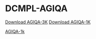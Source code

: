 # DCMPL-AGIQA
[Download AGIQA-3K](https://drive.google.com/file/d/1zpIuzdiPk5PIPdpXrfZb3Xq09PpJ-8iO/view)
[Download AGIQA-1K](https://drive.google.com/file/d/158uTLMnxGlzYA11r5jOtXFAWAG_4sjia/view)

[AGIQA-1k](https://drive.google.com/drive/folders/1umhyTM1FF3h7YYp-68C2xPEuLqMKaNlt?usp=drive_link)
